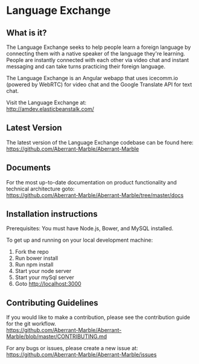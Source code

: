 # Language Exchange

## What is it?

The Language Exchange seeks to help people learn a foreign language by connecting them with a native speaker of the language they're learning. People are instantly connected with each other via video chat and instant messaging and can take turns practicing their foreign language.

The Language Exchange is an Angular webapp that uses icecomm.io (powered by WebRTC) for video chat and the Google Translate API for text chat.

Visit the Language Exchange at:  
<http://amdev.elasticbeanstalk.com/>

## Latest Version

The latest version of the Language Exchange codebase can be found here:  
<https://github.com/Aberrant-Marble/Aberrant-Marble>

## Documents

For the most up-to-date documentation on product functionality and technical architecture goto:  
<https://github.com/Aberrant-Marble/Aberrant-Marble/tree/master/docs>

## Installation instructions

Prerequisites: You must have Node.js, Bower, and MySQL installed.

To get up and running on your local development machine:  
1. Fork the repo  
2. Run bower install  
3. Run npm install  
4. Start your node server  
5. Start your mySql server  
6. Goto <http://localhost:3000>  

## Contributing Guidelines

If you would like to make a contribution, please see the contribution guide for the git workflow.  
<https://github.com/Aberrant-Marble/Aberrant-Marble/blob/master/CONTRIBUTING.md>

For any bugs or issues, please create a new issue at:  
<https://github.com/Aberrant-Marble/Aberrant-Marble/issues>
